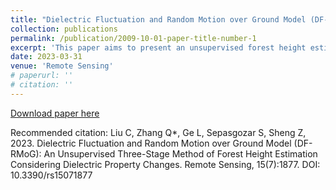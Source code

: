 ```yaml
---
title: "Dielectric Fluctuation and Random Motion over Ground Model (DF-RMoG): An Unsupervised Three-Stage Method of Forest Height Estimation Considering Dielectric Property Changes"
collection: publications
permalink: /publication/2009-10-01-paper-title-number-1
excerpt: 'This paper aims to present an unsupervised forest height estimation method called Dielectric Fluctuation and Random Motion over Ground (DF-RMoG) to improve accuracy by considering the dielectric fluctuations and random motions.'
date: 2023-03-31
venue: 'Remote Sensing'
# paperurl: ''
# citation: ''
---
```

[Download paper here](https://www.mdpi.com/2072-4292/15/7/1877)

Recommended citation: Liu C, Zhang Q*, Ge L, Sepasgozar S, Sheng Z, 2023. Dielectric Fluctuation and Random Motion over Ground Model (DF-RMoG): An Unsupervised Three-Stage Method of Forest Height Estimation Considering Dielectric Property Changes. Remote Sensing, 15(7):1877. DOI: 10.3390/rs15071877

